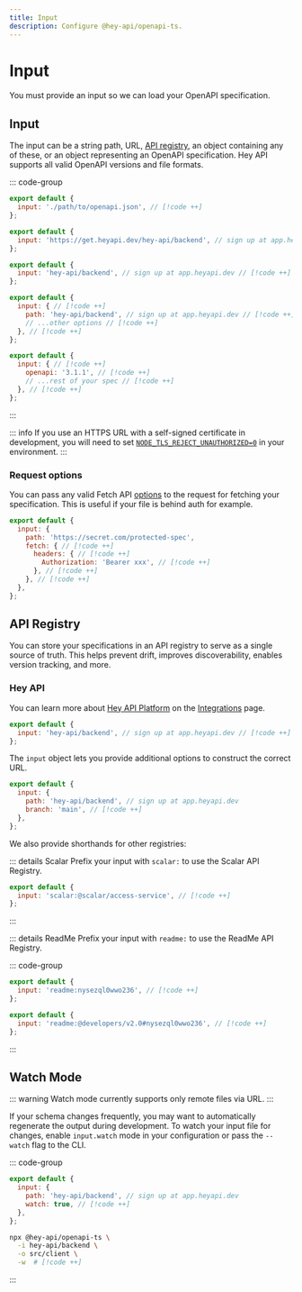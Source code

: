 ```yaml
---
title: Input
description: Configure @hey-api/openapi-ts.
---
```


# Input

You must provide an input so we can load your OpenAPI specification.

## Input

The input can be a string path, URL, [API registry](#api-registry), an object containing any of these, or an object representing an OpenAPI specification. Hey API supports all valid OpenAPI versions and file formats.

::: code-group

```js [path]
export default {
  input: './path/to/openapi.json', // [!code ++]
};
```

```js [url]
export default {
  input: 'https://get.heyapi.dev/hey-api/backend', // sign up at app.heyapi.dev // [!code ++]
};
```

```js [registry]
export default {
  input: 'hey-api/backend', // sign up at app.heyapi.dev // [!code ++]
};
```

<!-- prettier-ignore-start -->
```js [object]
export default {
  input: { // [!code ++]
    path: 'hey-api/backend', // sign up at app.heyapi.dev // [!code ++]
    // ...other options // [!code ++]
  }, // [!code ++]
};
```
<!-- prettier-ignore-end -->
<!-- prettier-ignore-start -->
```js [spec]
export default {
  input: { // [!code ++]
    openapi: '3.1.1', // [!code ++]
    // ...rest of your spec // [!code ++]
  }, // [!code ++]
};
```
<!-- prettier-ignore-end -->

:::

::: info
If you use an HTTPS URL with a self-signed certificate in development, you will need to set [`NODE_TLS_REJECT_UNAUTHORIZED=0`](https://github.com/hey-api/openapi-ts/issues/276#issuecomment-2043143501) in your environment.
:::

### Request options

You can pass any valid Fetch API [options](https://developer.mozilla.org/docs/Web/API/RequestInit) to the request for fetching your specification. This is useful if your file is behind auth for example.

<!-- prettier-ignore-start -->
```js
export default {
  input: {
    path: 'https://secret.com/protected-spec',
    fetch: { // [!code ++]
      headers: { // [!code ++]
        Authorization: 'Bearer xxx', // [!code ++]
      }, // [!code ++]
    }, // [!code ++]
  },
};
```
<!-- prettier-ignore-end -->

## API Registry

You can store your specifications in an API registry to serve as a single source of truth. This helps prevent drift, improves discoverability, enables version tracking, and more.

### Hey API

You can learn more about [Hey API Platform](https://app.heyapi.dev) on the [Integrations](/openapi-ts/integrations) page.

```js [uuid]
export default {
  input: 'hey-api/backend', // sign up at app.heyapi.dev // [!code ++]
};
```

The `input` object lets you provide additional options to construct the correct URL.

```js
export default {
  input: {
    path: 'hey-api/backend', // sign up at app.heyapi.dev
    branch: 'main', // [!code ++]
  },
};
```

We also provide shorthands for other registries:

::: details Scalar
Prefix your input with `scalar:` to use the Scalar API Registry.

```js [long]
export default {
  input: 'scalar:@scalar/access-service', // [!code ++]
};
```

:::

::: details ReadMe
Prefix your input with `readme:` to use the ReadMe API Registry.

::: code-group

```js [uuid]
export default {
  input: 'readme:nysezql0wwo236', // [!code ++]
};
```

```js [long]
export default {
  input: 'readme:@developers/v2.0#nysezql0wwo236', // [!code ++]
};
```

:::

## Watch Mode

::: warning
Watch mode currently supports only remote files via URL.
:::

If your schema changes frequently, you may want to automatically regenerate the output during development. To watch your input file for changes, enable `input.watch` mode in your configuration or pass the `--watch` flag to the CLI.

::: code-group

```js [config]
export default {
  input: {
    path: 'hey-api/backend', // sign up at app.heyapi.dev
    watch: true, // [!code ++]
  },
};
```

```sh [cli]
npx @hey-api/openapi-ts \
  -i hey-api/backend \
  -o src/client \
  -w  # [!code ++]
```

:::

<!--@include: ../../partials/examples.md-->
<!--@include: ../../partials/sponsors.md-->
